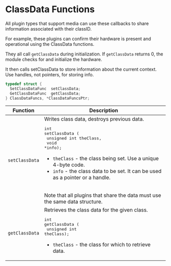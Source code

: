 # ClassData Functions

All plugin types that support media can use these callbacks to share information associated with their classID.

For example, these plugins can confirm their hardware is present and operational using the ClassData functions.

They all call `getClassData` during initialization. If `getClassData` returns 0, the module checks for and initialize the hardware.

It then calls setClassData to store information about the current context. Use handles, not pointers, for storing info.

```c++
typedef struct {
  SetClassDataFunc  setClassData;
  GetClassDataFunc  getClassData;
} ClassDataFuncs, *ClassDataFuncsPtr;
```

|    Function    |                                                                                                                                                                                          Description                                                                                                                                                                                          |
| -------------- | --------------------------------------------------------------------------------------------------------------------------------------------------------------------------------------------------------------------------------------------------------------------------------------------------------------------------------------------------------------------------------------------- |
| `setClassData` | Writes class data, destroys previous data.<br /><pre>int setClassData (<br/>  unsigned int  theClass,<br/>  void          *info);<br/></pre><ul><li>`theClass` - the class being set. Use a unique 4-byte code.</li><li>`info` - the class data to be set. It can be used as a pointer or a handle.</li></ul><br/>Note that all plugins that share the data must use the same data structure. |
| `getClassData` | Retrieves the class data for the given class.<br /><pre>int getClassData (<br/>  unsigned int  theClass);<br/></pre><ul><li>`theClass` - the class for which to retrieve data.</li></ul>                                                                                                                                                                                                      |
